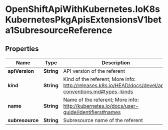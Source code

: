 # OpenShiftApiWithKubernetes.IoK8sKubernetesPkgApisExtensionsV1beta1SubresourceReference

## Properties
Name | Type | Description | Notes
------------ | ------------- | ------------- | -------------
**apiVersion** | **String** | API version of the referent | [optional] 
**kind** | **String** | Kind of the referent; More info: http://releases.k8s.io/HEAD/docs/devel/api-conventions.md#types-kinds | [optional] 
**name** | **String** | Name of the referent; More info: http://kubernetes.io/docs/user-guide/identifiers#names | [optional] 
**subresource** | **String** | Subresource name of the referent | [optional] 


